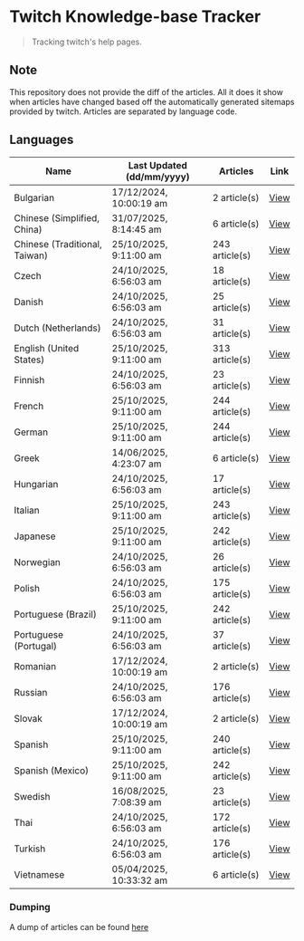 # Twitch Knowledge-base Tracker
> Tracking twitch's help pages. 

## Note
This repository does not provide the diff of the articles. All it does it show when articles have changed based
off the automatically generated sitemaps provided by twitch. Articles are separated by language code.

## Languages

| Name                          | Last Updated (dd/mm/yyyy) | Articles       | Link                   |
|-------------------------------|---------------------------|----------------|------------------------|
| Bulgarian                     | 17/12/2024, 10:00:19 am   | 2 article(s)   | [View](docs/bg.md)     |
| Chinese (Simplified, China)   | 31/07/2025, 8:14:45 am    | 6 article(s)   | [View](docs/zh_CN.md)  |
| Chinese (Traditional, Taiwan) | 25/10/2025, 9:11:00 am    | 243 article(s) | [View](docs/zh_TW.md)  |
| Czech                         | 24/10/2025, 6:56:03 am    | 18 article(s)  | [View](docs/cs.md)     |
| Danish                        | 24/10/2025, 6:56:03 am    | 25 article(s)  | [View](docs/da.md)     |
| Dutch (Netherlands)           | 24/10/2025, 6:56:03 am    | 31 article(s)  | [View](docs/nl_NL.md)  |
| English (United States)       | 25/10/2025, 9:11:00 am    | 313 article(s) | [View](docs/en_US.md)  |
| Finnish                       | 24/10/2025, 6:56:03 am    | 23 article(s)  | [View](docs/fi.md)     |
| French                        | 25/10/2025, 9:11:00 am    | 244 article(s) | [View](docs/fr.md)     |
| German                        | 25/10/2025, 9:11:00 am    | 244 article(s) | [View](docs/de.md)     |
| Greek                         | 14/06/2025, 4:23:07 am    | 6 article(s)   | [View](docs/el.md)     |
| Hungarian                     | 24/10/2025, 6:56:03 am    | 17 article(s)  | [View](docs/hu.md)     |
| Italian                       | 25/10/2025, 9:11:00 am    | 243 article(s) | [View](docs/it.md)     |
| Japanese                      | 25/10/2025, 9:11:00 am    | 242 article(s) | [View](docs/ja.md)     |
| Norwegian                     | 24/10/2025, 6:56:03 am    | 26 article(s)  | [View](docs/no.md)     |
| Polish                        | 24/10/2025, 6:56:03 am    | 175 article(s) | [View](docs/pl.md)     |
| Portuguese (Brazil)           | 25/10/2025, 9:11:00 am    | 242 article(s) | [View](docs/pt_BR.md)  |
| Portuguese (Portugal)         | 24/10/2025, 6:56:03 am    | 37 article(s)  | [View](docs/pt_PT.md)  |
| Romanian                      | 17/12/2024, 10:00:19 am   | 2 article(s)   | [View](docs/ro.md)     |
| Russian                       | 24/10/2025, 6:56:03 am    | 176 article(s) | [View](docs/ru.md)     |
| Slovak                        | 17/12/2024, 10:00:19 am   | 2 article(s)   | [View](docs/sk.md)     |
| Spanish                       | 25/10/2025, 9:11:00 am    | 240 article(s) | [View](docs/es.md)     |
| Spanish (Mexico)              | 25/10/2025, 9:11:00 am    | 242 article(s) | [View](docs/es_MX.md)  |
| Swedish                       | 16/08/2025, 7:08:39 am    | 23 article(s)  | [View](docs/sv.md)     |
| Thai                          | 24/10/2025, 6:56:03 am    | 172 article(s) | [View](docs/th.md)     |
| Turkish                       | 24/10/2025, 6:56:03 am    | 176 article(s) | [View](docs/tr.md)     |
| Vietnamese                    | 05/04/2025, 10:33:32 am   | 6 article(s)   | [View](docs/vi.md)     |

### Dumping
A dump of articles can be found [here](docs/RAW.md)